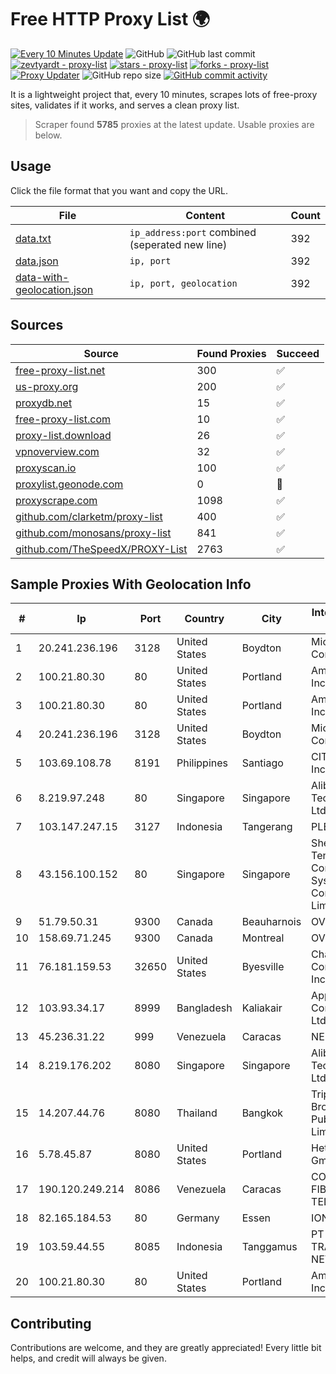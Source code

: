 
# Free HTTP Proxy List 🌍

[![Every 10 Minutes Update](https://github.com/mertguvencli/http-proxy-list/actions/workflows/main.yml/badge.svg?branch=main)](https://github.com/mertguvencli/http-proxy-list/actions/workflows/main.yml)
![GitHub](https://img.shields.io/github/license/mertguvencli/http-proxy-list)
![GitHub last commit](https://img.shields.io/github/last-commit/mertguvencli/http-proxy-list)
[![zevtyardt - proxy-list](https://img.shields.io/static/v1?label=zevtyardt&message=proxy-list&color=blue&logo=github)](https://github.com/zevtyardt/proxy-list "Go to GitHub repo")
[![stars - proxy-list](https://img.shields.io/github/stars/zevtyardt/proxy-list?style=social)](https://github.com/zevtyardt/proxy-list)
[![forks - proxy-list](https://img.shields.io/github/forks/zevtyardt/proxy-list?style=social)](https://github.com/zevtyardt/proxy-list)
[![Proxy Updater](https://github.com/zevtyardt/proxy-list/workflows/Proxy%20Updater/badge.svg)](https://github.com/zevtyardt/proxy-list/actions?query=workflow:"Proxy+Updater")
![GitHub repo size](https://img.shields.io/github/repo-size/zevtyardt/proxy-list)
[![GitHub commit activity](https://img.shields.io/github/commit-activity/m/zevtyardt/proxy-list?logo=commits)](https://github.com/zevtyardt/proxy-list/commits/main)

It is a lightweight project that, every 10 minutes, scrapes lots of free-proxy sites, validates if it works, and serves a clean proxy list.

> Scraper found **5785** proxies at the latest update. Usable proxies are below.

## Usage

Click the file format that you want and copy the URL.

|File|Content|Count|
|----|-------|-----|
|[data.txt](https://raw.githubusercontent.com/mertguvencli/http-proxy-list/main/proxy-list/data.txt)|`ip_address:port` combined (seperated new line)|392|
|[data.json](https://raw.githubusercontent.com/mertguvencli/http-proxy-list/main/proxy-list/data.json)|`ip, port`|392|
|[data-with-geolocation.json](https://raw.githubusercontent.com/mertguvencli/http-proxy-list/main/proxy-list/data-with-geolocation.json)|`ip, port, geolocation`|392|

## Sources

|Source|Found Proxies|Succeed|
|------|-------------|-------|
|[free-proxy-list.net](https://free-proxy-list.net)|300|✅|
|[us-proxy.org](https://www.us-proxy.org)|200|✅|
|[proxydb.net](http://proxydb.net)|15|✅|
|[free-proxy-list.com](https://free-proxy-list.com/?page=&port=&type%5B%5D=http&type%5B%5D=https&up_time=0&search=Search)|10|✅|
|[proxy-list.download](https://www.proxy-list.download/HTTP)|26|✅|
|[vpnoverview.com](https://vpnoverview.com/privacy/anonymous-browsing/free-proxy-servers)|32|✅|
|[proxyscan.io](https://www.proxyscan.io)|100|✅|
|[proxylist.geonode.com](https://proxylist.geonode.com/api/proxy-list?limit=300&page=1&sort_by=lastChecked&sort_type=desc&protocols=http,https)|0|🚫|
|[proxyscrape.com](https://api.proxyscrape.com/v2/?request=displayproxies&protocol=http&timeout=10000&country=all&ssl=all&anonymity=all)|1098|✅|
|[github.com/clarketm/proxy-list](https://raw.githubusercontent.com/clarketm/proxy-list/master/proxy-list-raw.txt)|400|✅|
|[github.com/monosans/proxy-list](https://raw.githubusercontent.com/monosans/proxy-list/main/proxies/http.txt)|841|✅|
|[github.com/TheSpeedX/PROXY-List](https://raw.githubusercontent.com/TheSpeedX/PROXY-List/master/http.txt)|2763|✅|


## Sample Proxies With Geolocation Info

|#|Ip|Port|Country|City|Internet Service Provider|
|-|--|----|-------|----|-------------------------|
|1|20.241.236.196|3128|United States|Boydton|Microsoft Corporation|
|2|100.21.80.30|80|United States|Portland|Amazon.com, Inc.|
|3|100.21.80.30|80|United States|Portland|Amazon.com, Inc.|
|4|20.241.236.196|3128|United States|Boydton|Microsoft Corporation|
|5|103.69.108.78|8191|Philippines|Santiago|CITI Cableworld Inc.|
|6|8.219.97.248|80|Singapore|Singapore|Alibaba (US) Technology Co., Ltd.|
|7|103.147.247.15|3127|Indonesia|Tangerang|PLBNET|
|8|43.156.100.152|80|Singapore|Singapore|Shenzhen Tencent Computer Systems Company Limited|
|9|51.79.50.31|9300|Canada|Beauharnois|OVH SAS|
|10|158.69.71.245|9300|Canada|Montreal|OVH SAS|
|11|76.181.159.53|32650|United States|Byesville|Charter Communications Inc|
|12|103.93.34.17|8999|Bangladesh|Kaliakair|Apple Communication Ltd.|
|13|45.236.31.22|999|Venezuela|Caracas|NERVICOM, C.A.|
|14|8.219.176.202|8080|Singapore|Singapore|Alibaba (US) Technology Co., Ltd.|
|15|14.207.44.76|8080|Thailand|Bangkok|Triple T Broadband Public Company Limited|
|16|5.78.45.87|8080|United States|Portland|Hetzner Online GmbH|
|17|190.120.249.214|8086|Venezuela|Caracas|CORPORACION FIBEX TELECOM, C.A.|
|18|82.165.184.53|80|Germany|Essen|IONOS SE|
|19|103.59.44.55|8085|Indonesia|Tanggamus|PT INDONESIA TRANS NETWORK|
|20|100.21.80.30|80|United States|Portland|Amazon.com, Inc.|



## Contributing

Contributions are welcome, and they are greatly appreciated! Every
little bit helps, and credit will always be given.

